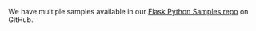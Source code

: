We have multiple samples available in our [Flask Python Samples repo](https://github.com/okta/samples-python-flask/tree/master) on GitHub.
